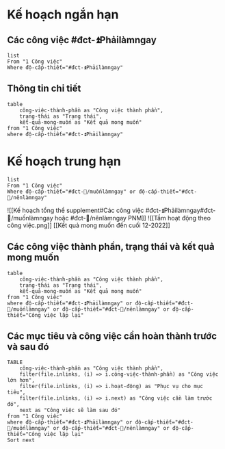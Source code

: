 # Kế hoạch ngắn hạn
## Các công việc #đct-⏫Phảilàmngay
```dataview
list
From "1 Công việc" 
Where độ-cấp-thiết="#đct-⏫Phảilàmngay" 
```

## Thông tin chi tiết
```dataview 
table 
	công-việc-thành-phần as "Công việc thành phần", 
	trạng-thái as "Trạng thái", 
	kết-quả-mong-muốn as "Kết quả mong muốn"
from "1 Công việc" 
where độ-cấp-thiết="#đct-⏫Phảilàmngay"
```
# Kế hoạch trung hạn
```dataview
list
From "1 Công việc" 
Where độ-cấp-thiết="#đct-🔼/muốnlàmngay" or độ-cấp-thiết="#đct-🔼/nênlàmngay" 
```
![[Kế hoạch tổng thể supplement#Các công việc #đct-⏫Phảilàmngay#đct-🔼/muốnlàmngay hoặc #đct-🔼/nênlàmngay PNM]]
![[Tầm hoạt động theo công việc.png]]
[[Kết quả mong muốn đến cuối 12-2022]]
## Các công việc thành phần, trạng thái và kết quả mong muốn
```dataview 
table 
	công-việc-thành-phần as "Công việc thành phần", 
	trạng-thái as "Trạng thái", 
	kết-quả-mong-muốn as "Kết quả mong muốn"
from "1 Công việc" 
where độ-cấp-thiết="#đct-⏫Phảilàmngay" or độ-cấp-thiết="#đct-🔼/muốnlàmngay" or độ-cấp-thiết="#đct-🔼/nênlàmngay" or độ-cấp-thiết="Công việc lặp lại"  
```
## Các mục tiêu và công việc cần hoàn thành trước và sau đó
```dataview
TABLE
	công-việc-thành-phần as "Công việc thành phần", 
	filter(file.inlinks, (i) => i.công-việc-thành-phần) as "Công việc lớn hơn", 
	filter(file.inlinks, (i) => i.hoạt-động) as "Phục vụ cho mục tiêu", 
	filter(file.inlinks, (i) => i.next) as "Công việc cần làm trước đó",
	next as "Công việc sẽ làm sau đó"
from "1 Công việc"   
where độ-cấp-thiết="#đct-⏫Phảilàmngay" or độ-cấp-thiết="#đct-🔼/muốnlàmngay" or độ-cấp-thiết="#đct-🔼/nênlàmngay" or độ-cấp-thiết="Công việc lặp lại"  
Sort next
```
